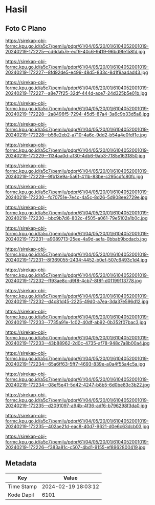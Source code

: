 # Hasil

## Foto C Plano

https://sirekap-obj-formc.kpu.go.id/a5c7/pemilu/pdpr/61/04/05/20/01/6104052001019-20240219-172225--cd6dab7e-ecf9-40c6-9419-96bd9fe158fd.jpg

https://sirekap-obj-formc.kpu.go.id/a5c7/pemilu/pdpr/61/04/05/20/01/6104052001019-20240219-172227--8fd92de5-e499-48d5-833c-8d1f9aa4ad43.jpg

https://sirekap-obj-formc.kpu.go.id/a5c7/pemilu/pdpr/61/04/05/20/01/6104052001019-20240219-172227--a8e77f25-32df-444d-ace7-24d325b5e01b.jpg

https://sirekap-obj-formc.kpu.go.id/a5c7/pemilu/pdpr/61/04/05/20/01/6104052001019-20240219-172228--2a8496f5-7294-45d5-87a4-3a6c9b33d5a8.jpg

https://sirekap-obj-formc.kpu.go.id/a5c7/pemilu/pdpr/61/04/05/20/01/6104052001019-20240219-172228--b56e2eb2-a710-4a6c-9dd2-b54a4e0fdf1e.jpg

https://sirekap-obj-formc.kpu.go.id/a5c7/pemilu/pdpr/61/04/05/20/01/6104052001019-20240219-172229--1134aa0d-a130-4db6-9ab3-7185e1631850.jpg

https://sirekap-obj-formc.kpu.go.id/a5c7/pemilu/pdpr/61/04/05/20/01/6104052001019-20240219-172229--9fb13e9a-5a6f-411b-83be-c295cdfc80fc.jpg

https://sirekap-obj-formc.kpu.go.id/a5c7/pemilu/pdpr/61/04/05/20/01/6104052001019-20240219-172230--fc70751e-7e4c-4a5c-8d26-5d908ee2729e.jpg

https://sirekap-obj-formc.kpu.go.id/a5c7/pemilu/pdpr/61/04/05/20/01/6104052001019-20240219-172230--bbc9b7d6-802c-4505-a061-79e5102a1b0c.jpg

https://sirekap-obj-formc.kpu.go.id/a5c7/pemilu/pdpr/61/04/05/20/01/6104052001019-20240219-172231--a9089713-25ee-4a9d-aefa-0bbab9bcdacb.jpg

https://sirekap-obj-formc.kpu.go.id/a5c7/pemilu/pdpr/61/04/05/20/01/6104052001019-20240219-172231--8f369055-2434-4452-b0ef-507c6493c1d4.jpg

https://sirekap-obj-formc.kpu.go.id/a5c7/pemilu/pdpr/61/04/05/20/01/6104052001019-20240219-172232--ff93ae8c-d9f8-4cb7-8f8f-d01199113778.jpg

https://sirekap-obj-formc.kpu.go.id/a5c7/pemilu/pdpr/61/04/05/20/01/6104052001019-20240219-172232--d4c81d45-2225-49d0-a7ea-3da37e596d12.jpg

https://sirekap-obj-formc.kpu.go.id/a5c7/pemilu/pdpr/61/04/05/20/01/6104052001019-20240219-172233--7735a91e-1c02-40df-ab92-0b352f07bac3.jpg

https://sirekap-obj-formc.kpu.go.id/a5c7/pemilu/pdpr/61/04/05/20/01/6104052001019-20240219-172233--43b88962-2d0c-4735-af78-948c7a8b00a4.jpg

https://sirekap-obj-formc.kpu.go.id/a5c7/pemilu/pdpr/61/04/05/20/01/6104052001019-20240219-172234--65a6ff63-5ff7-4693-839e-a0a4f55a4c5a.jpg

https://sirekap-obj-formc.kpu.go.id/a5c7/pemilu/pdpr/61/04/05/20/01/6104052001019-20240219-172234--08ef5e41-5d42-4247-b8b5-6d0be83c3b22.jpg

https://sirekap-obj-formc.kpu.go.id/a5c7/pemilu/pdpr/61/04/05/20/01/6104052001019-20240219-172235--d2091097-a94b-4f36-adf6-b796298f3da0.jpg

https://sirekap-obj-formc.kpu.go.id/a5c7/pemilu/pdpr/61/04/05/20/01/6104052001019-20240219-172235--402ae21d-eac8-40d7-9621-d0e6c63dcb03.jpg

https://sirekap-obj-formc.kpu.go.id/a5c7/pemilu/pdpr/61/04/05/20/01/6104052001019-20240219-172226--f383a81c-c507-4bd1-9155-ef8962800419.jpg


## Metadata

| Key        | Value               |
| ---------- | ------------------- |
| Time Stamp | 2024-02-19 18:03:12 |
| Kode Dapil | 6101                |



